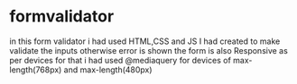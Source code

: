 # formvalidator

in this form validator i had used HTML,CSS and JS 
I had created to make validate the inputs otherwise error is shown 
the form is also Responsive as per devices for that i had used @mediaquery for devices of max-length(768px) and max-length(480px)
